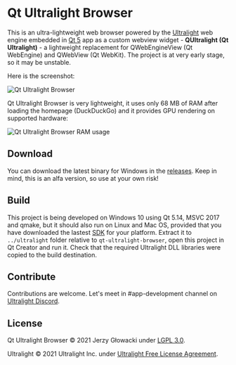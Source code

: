 Qt Ultralight Browser
=====================

This is an ultra-lightweight web browser powered by the [Ultralight](https://ultralig.ht/) web engine embedded in [Qt 5](https://www.qt.io/) app as a custom webview widget - **QUltralight (Qt Ultralight)** - a lightweight replacement for QWebEngineView (Qt WebEngine) and QWebView (Qt WebKit). The project is at very early stage, so it may be unstable.

Here is the screenshot:

![Qt Ultralight Browser](https://i.imgur.com/pl5bcXP.png)

Qt Ultralight Browser is very lightweight, it uses only 68 MB of RAM after loading the homepage (DuckDuckGo) and it provides GPU rendering on supported hardware:

![Qt Ultralight Browser RAM usage](https://i.imgur.com/bN8gktT.png)

## Download

You can download the latest binary for Windows in the [releases](https://github.com/niutech/qt-ultralight-browser/releases). Keep in mind, this is an alfa version, so use at your own risk!

## Build

This project is being developed on Windows 10 using Qt 5.14, MSVC 2017 and qmake, but it should also run on Linux and Mac OS, provided that you have downloaded the lastest [SDK](https://github.com/ultralight-ux/Ultralight#getting-the-latest-sdk) for your platform. Extract it to `../ultralight` folder relative to `qt-ultralight-browser`, open this project in Qt Creator and run it. Check that the required Ultralight DLL libraries were copied to the build destination.

## Contribute

Contributions are welcome. Let's meet in #app-development channel on [Ultralight Discord](https://discord.gg/3vzUGbaAdp).

## License

Qt Ultralight Browser &copy; 2021 Jerzy Głowacki under [LGPL 3.0](https://www.gnu.org/licenses/lgpl-3.0.html).

Ultralight &copy; 2021 Ultralight Inc. under [Ultralight Free License Agreement](https://github.com/ultralight-ux/Ultralight/blob/master/license/LICENSE.txt).
